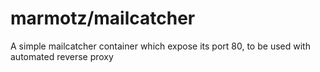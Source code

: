 marmotz/mailcatcher
===================

A simple mailcatcher container which expose its port 80, to be used with automated reverse proxy
